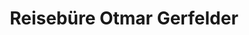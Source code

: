 ---
title: "Reisebüre Otmar Gerfelder"
url: /muehlheim-am-main/reisebuere-otmar-gerfelder/
shop: Reisebüro
---